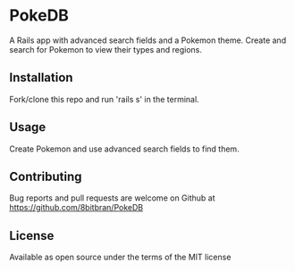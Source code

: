 # PokeDB
A Rails app with advanced search fields and a Pokemon theme. Create and search for Pokemon to view their types and regions.

## Installation 
Fork/clone this repo and run 'rails s' in the terminal.

## Usage
Create Pokemon and use advanced search fields to find them. 

## Contributing
Bug reports and pull requests are welcome on Github at https://github.com/8bitbran/PokeDB

## License
Available as open source under the terms of the MIT license